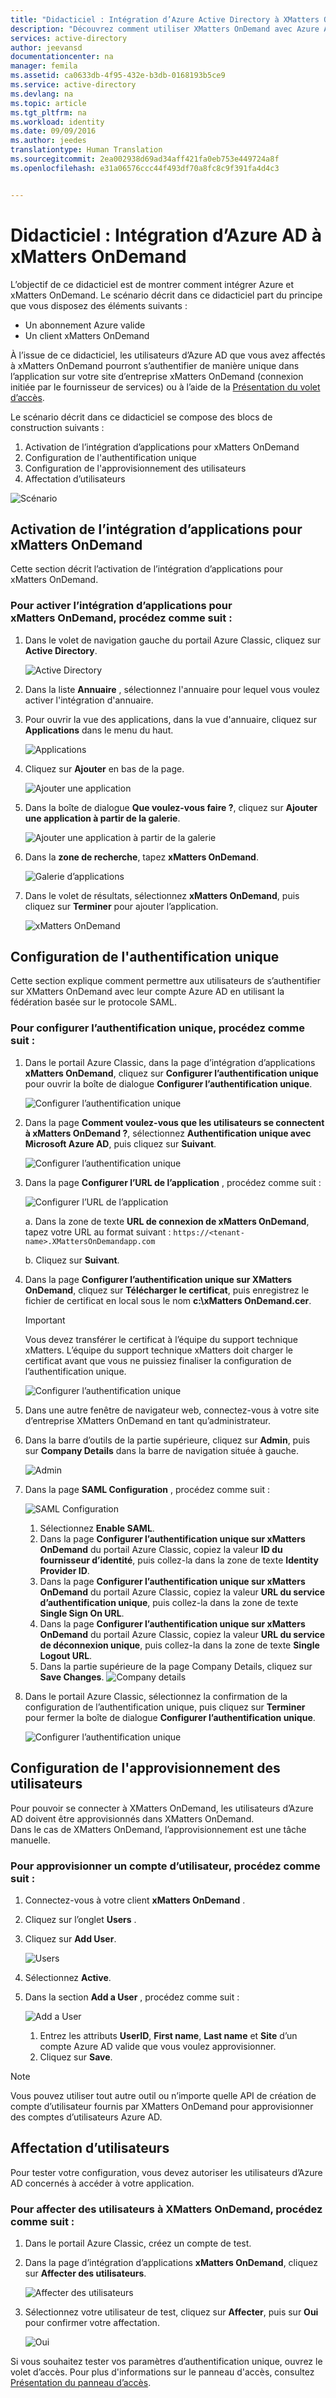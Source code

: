 ```yaml
---
title: "Didacticiel : Intégration d’Azure Active Directory à XMatters OnDemand | Microsoft Docs"
description: "Découvrez comment utiliser XMatters OnDemand avec Azure Active Directory pour activer l’authentification unique, l’approvisionnement automatisé et bien plus encore."
services: active-directory
author: jeevansd
documentationcenter: na
manager: femila
ms.assetid: ca0633db-4f95-432e-b3db-0168193b5ce9
ms.service: active-directory
ms.devlang: na
ms.topic: article
ms.tgt_pltfrm: na
ms.workload: identity
ms.date: 09/09/2016
ms.author: jeedes
translationtype: Human Translation
ms.sourcegitcommit: 2ea002938d69ad34aff421fa0eb753e449724a8f
ms.openlocfilehash: e31a06576ccc44f493df70a8fc8c9f391fa4d4c3


---
```

# <a name="tutorial-azure-active-directory-integration-with-xmatters-ondemand"></a>Didacticiel : Intégration d’Azure AD à xMatters OnDemand
L’objectif de ce didacticiel est de montrer comment intégrer Azure et xMatters OnDemand. Le scénario décrit dans ce didacticiel part du principe que vous disposez des éléments suivants :

* Un abonnement Azure valide
* Un client xMatters OnDemand

À l’issue de ce didacticiel, les utilisateurs d’Azure AD que vous avez affectés à xMatters OnDemand pourront s’authentifier de manière unique dans l’application sur votre site d’entreprise xMatters OnDemand (connexion initiée par le fournisseur de services) ou à l’aide de la [Présentation du volet d’accès](active-directory-saas-access-panel-introduction.md).

Le scénario décrit dans ce didacticiel se compose des blocs de construction suivants :

1. Activation de l’intégration d’applications pour xMatters OnDemand
2. Configuration de l'authentification unique
3. Configuration de l'approvisionnement des utilisateurs
4. Affectation d’utilisateurs

![Scénario](./media/active-directory-saas-xmatters-ondemand-tutorial/IC776788.png "Scenario")

## <a name="enabling-the-application-integration-for-xmatters-ondemand"></a>Activation de l’intégration d’applications pour xMatters OnDemand
Cette section décrit l’activation de l’intégration d’applications pour xMatters OnDemand.

### <a name="to-enable-the-application-integration-for-xmatters-ondemand-perform-the-following-steps"></a>Pour activer l’intégration d’applications pour xMatters OnDemand, procédez comme suit :
1. Dans le volet de navigation gauche du portail Azure Classic, cliquez sur **Active Directory**.
   
   ![Active Directory](./media/active-directory-saas-xmatters-ondemand-tutorial/IC700993.png "Active Directory")
2. Dans la liste **Annuaire** , sélectionnez l'annuaire pour lequel vous voulez activer l'intégration d'annuaire.
3. Pour ouvrir la vue des applications, dans la vue d'annuaire, cliquez sur **Applications** dans le menu du haut.
   
   ![Applications](./media/active-directory-saas-xmatters-ondemand-tutorial/IC700994.png "Applications")
4. Cliquez sur **Ajouter** en bas de la page.
   
   ![Ajouter une application](./media/active-directory-saas-xmatters-ondemand-tutorial/IC749321.png "Add application")
5. Dans la boîte de dialogue **Que voulez-vous faire ?**, cliquez sur **Ajouter une application à partir de la galerie**.
   
   ![Ajouter une application à partir de la galerie](./media/active-directory-saas-xmatters-ondemand-tutorial/IC749322.png "Add an application from gallerry")
6. Dans la **zone de recherche**, tapez **xMatters OnDemand**.
   
   ![Galerie d’applications](./media/active-directory-saas-xmatters-ondemand-tutorial/IC776789.png "Application gallery")
7. Dans le volet de résultats, sélectionnez **xMatters OnDemand**, puis cliquez sur **Terminer** pour ajouter l’application.
   
   ![xMatters OnDemand](./media/active-directory-saas-xmatters-ondemand-tutorial/IC776790.png "xMatters OnDemand")

## <a name="configuring-single-sign-on"></a>Configuration de l'authentification unique
Cette section explique comment permettre aux utilisateurs de s’authentifier sur XMatters OnDemand avec leur compte Azure AD en utilisant la fédération basée sur le protocole SAML.

### <a name="to-configure-single-sign-on-perform-the-following-steps"></a>Pour configurer l’authentification unique, procédez comme suit :
1. Dans le portail Azure Classic, dans la page d’intégration d’applications **xMatters OnDemand**, cliquez sur **Configurer l’authentification unique** pour ouvrir la boîte de dialogue **Configurer l’authentification unique**.
   
   ![Configurer l’authentification unique](./media/active-directory-saas-xmatters-ondemand-tutorial/IC776791.png "Configure single sign-on")
2. Dans la page **Comment voulez-vous que les utilisateurs se connectent à xMatters OnDemand ?**, sélectionnez **Authentification unique avec Microsoft Azure AD**, puis cliquez sur **Suivant**.
   
   ![Configurer l’authentification unique](./media/active-directory-saas-xmatters-ondemand-tutorial/IC776792.png "Configure single sign-on")
3. Dans la page **Configurer l’URL de l’application** , procédez comme suit :
   
   ![Configurer l’URL de l’application](./media/active-directory-saas-xmatters-ondemand-tutorial/IC776793.png "Configure app URL")
   
   a. Dans la zone de texte **URL de connexion de xMatters OnDemand**, tapez votre URL au format suivant : `https://<tenant-name>.XMattersOnDemandapp.com`
   
   b. Cliquez sur **Suivant**.
4. Dans la page **Configurer l’authentification unique sur XMatters OnDemand**, cliquez sur **Télécharger le certificat**, puis enregistrez le fichier de certificat en local sous le nom **c:\\xMatters OnDemand.cer**.
   
   > [!IMPORTANT]
   > Vous devez transférer le certificat à l’équipe du support technique xMatters. L’équipe du support technique xMatters doit charger le certificat avant que vous ne puissiez finaliser la configuration de l’authentification unique.
   > 
   > 
   
   ![Configurer l’authentification unique](./media/active-directory-saas-xmatters-ondemand-tutorial/IC776794.png "Configure single sign on")
5. Dans une autre fenêtre de navigateur web, connectez-vous à votre site d’entreprise XMatters OnDemand en tant qu’administrateur.
6. Dans la barre d’outils de la partie supérieure, cliquez sur **Admin**, puis sur **Company Details** dans la barre de navigation située à gauche.
   
   ![Admin](./media/active-directory-saas-xmatters-ondemand-tutorial/IC776795.png "Admin")
7. Dans la page **SAML Configuration** , procédez comme suit :
   
   ![SAML Configuration](./media/active-directory-saas-xmatters-ondemand-tutorial/IC776796.png "SAML configuration")
   
   1. Sélectionnez **Enable SAML**.
   2. Dans la page **Configurer l’authentification unique sur xMatters OnDemand** du portail Azure Classic, copiez la valeur **ID du fournisseur d’identité**, puis collez-la dans la zone de texte **Identity Provider ID**.
   3. Dans la page **Configurer l’authentification unique sur xMatters OnDemand** du portail Azure Classic, copiez la valeur **URL du service d’authentification unique**, puis collez-la dans la zone de texte **Single Sign On URL**.
   4. Dans la page **Configurer l’authentification unique sur xMatters OnDemand** du portail Azure Classic, copiez la valeur **URL du service de déconnexion unique**, puis collez-la dans la zone de texte **Single Logout URL**.
   5. Dans la partie supérieure de la page Company Details, cliquez sur **Save Changes**.
      ![Company details](./media/active-directory-saas-xmatters-ondemand-tutorial/IC776797.png "Company details")
8. Dans le portail Azure Classic, sélectionnez la confirmation de la configuration de l’authentification unique, puis cliquez sur **Terminer** pour fermer la boîte de dialogue **Configurer l’authentification unique**.
   
   ![Configurer l’authentification unique](./media/active-directory-saas-xmatters-ondemand-tutorial/IC776798.png "Configure single sign on")

## <a name="configuring-user-provisioning"></a>Configuration de l'approvisionnement des utilisateurs
Pour pouvoir se connecter à XMatters OnDemand, les utilisateurs d’Azure AD doivent être approvisionnés dans XMatters OnDemand.  
Dans le cas de XMatters OnDemand, l’approvisionnement est une tâche manuelle.

### <a name="to-provision-a-user-accounts-perform-the-following-steps"></a>Pour approvisionner un compte d’utilisateur, procédez comme suit :
1. Connectez-vous à votre client **xMatters OnDemand** .
2. Cliquez sur l’onglet **Users** .
3. Cliquez sur **Add User**.
   
   ![Users](./media/active-directory-saas-xmatters-ondemand-tutorial/IC781048.png "Users")
4. Sélectionnez **Active**.
5. Dans la section **Add a User** , procédez comme suit :
   
   ![Add a User](./media/active-directory-saas-xmatters-ondemand-tutorial/IC781049.png "Add a User")
   
   1. Entrez les attributs **UserID**, **First name**, **Last name** et **Site** d’un compte Azure AD valide que vous voulez approvisionner.
   2. Cliquez sur **Save**.

> [!NOTE]
> Vous pouvez utiliser tout autre outil ou n’importe quelle API de création de compte d’utilisateur fournis par XMatters OnDemand pour approvisionner des comptes d’utilisateurs Azure AD.
> 
> 

## <a name="assigning-users"></a>Affectation d’utilisateurs
Pour tester votre configuration, vous devez autoriser les utilisateurs d’Azure AD concernés à accéder à votre application.

### <a name="to-assign-users-to-xmatters-ondemand-perform-the-following-steps"></a>Pour affecter des utilisateurs à XMatters OnDemand, procédez comme suit :
1. Dans le portail Azure Classic, créez un compte de test.
2. Dans la page d’intégration d’applications **xMatters OnDemand**, cliquez sur **Affecter des utilisateurs**.
   
   ![Affecter des utilisateurs](./media/active-directory-saas-xmatters-ondemand-tutorial/IC776799.png "Assign users")
3. Sélectionnez votre utilisateur de test, cliquez sur **Affecter**, puis sur **Oui** pour confirmer votre affectation.
   
   ![Oui](./media/active-directory-saas-xmatters-ondemand-tutorial/IC767830.png "Yes")

Si vous souhaitez tester vos paramètres d’authentification unique, ouvrez le volet d’accès. Pour plus d'informations sur le panneau d'accès, consultez [Présentation du panneau d’accès](active-directory-saas-access-panel-introduction.md).




<!--HONumber=Nov16_HO3-->


